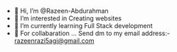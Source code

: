 - 👋 Hi, I’m @Razeen-Abdurahman
- 👀 I’m interested in Creating websites
- 🌱 I’m currently learning Full Stack development
- 💞️ For collabaration ... Send dm to my email address:- razeenrazi5agi@gmail.com

<!---
Razeen-Abdurahman/Razeen-Abdurahman is a ✨ special ✨ repository because its `README.md` (this file) appears on your GitHub profile.
You can click the Preview link to take a look at your changes.
--->

